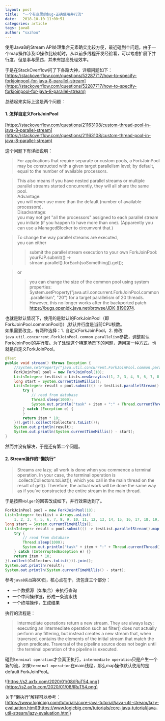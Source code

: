 ```yaml
---
layout: post
title:  "一个有意思的bug-正确使用并行流"
date:   2018-10-10 11:00:51
categories: article
tags: java8
author: "sxzhou"
---    
```


使用Java8的Stream API处理集合元素确实比较方便，最近碰到个问题，由于一个map操作涉及IO操作比较耗时，从以前多线程开发经验看，可以考虑扩展下并行度，但是事与愿违，并未有提高处理效率。   

于是在StackOverflow问了下各路大神，详细问题如下：
[https://stackoverflow.com/questions/52287717/how-to-specify-forkjoinpool-for-java-8-parallel-stream](https://stackoverflow.com/questions/52287717/how-to-specify-forkjoinpool-for-java-8-parallel-stream)  

总结起来实际上这是两个问题：
#### 1. 怎样自定义ForkJoinPool   

[https://stackoverflow.com/questions/21163108/custom-thread-pool-in-java-8-parallel-stream](https://stackoverflow.com/questions/21163108/custom-thread-pool-in-java-8-parallel-stream)  

这个问题下有详细说明：

>For applications that require separate or custom pools, a ForkJoinPool may be constructed with a given target parallelism level; by default, equal to the number of available processors.  

>This also means if you have nested parallel streams or multiple parallel streams started concurrently, they will all share the same pool.    
Advantage:   
>you will never use more than the default (number of available processors).       
Disadvantage:    
>you may not get "all the processors" assigned to each parallel stream you initiate (if you happen to have more than one). (Apparently you can use a ManagedBlocker to circumvent that.)   

>To change the way parallel streams are executed,    
you can either     
>>submit the parallel stream execution to your own ForkJoinPool: yourFJP.submit(() -> stream.parallel().forEach(soSomething)).get(); 

>or  
>>you can change the size of the common pool using system properties: System.setProperty("java.util.concurrent.ForkJoinPool.common.parallelism", "20") for a target parallelism of 20 threads. However, this no longer works after the backported patch https://bugs.openjdk.java.net/browse/JDK-8190974.   

也就是默认情况下，使用的是默认的ForkJoinPool（即ForkJoinPool.commonPool()）,默认并行度是当前CPU核数。  
如果需要改变，有两种选择：1. 自定义ForkJoinPool，2. 修改`java.util.concurrent.ForkJoinPool.common.parallelism`参数，调整默认ForkJoinPool的并行度。为了处理这个特定场景下的问题，选用第一种方式，也就是自定义ForkJoinPool。   

```java
@Test
public void stream() throws Exception {
    //System.setProperty("java.util.concurrent.ForkJoinPool.common.parallelism", "20");
    ForkJoinPool pool = new ForkJoinPool(10);
    List<Integer> testList = Lists.newArrayList(1, 2, 3, 4, 5, 6, 7, 8, 9, 10, 11, 12, 13, 14, 15, 16, 17, 18, 19, 20);
    long start = System.currentTimeMillis();
    List<Integer> result = pool.submit(() -> testList.parallelStream().map(item -> {
        try {
            // read from database
            Thread.sleep(1000);
            System.out.println("task" + item + ":" + Thread.currentThread());
        } catch (Exception e) {
        }
        return item * 10;
    })).get().collect(Collectors.toList());
    System.out.println(result);
    System.out.println(System.currentTimeMillis() - start);
}
```   

然而并没有解决，于是还有第二个问题。   


#### 2. Stream操作的“懒执行”   

>Streams are lazy; all work is done when you commence a terminal operation. In your case, the terminal operation is .collect(Collectors.toList()), which you call in the main thread on the result of get(). Therefore, the actual work will be done the same way as if you’ve constructed the entire stream in the main thread.  

于是按照`Holger`的回答改成如下，并行效果达到了。

```java
ForkJoinPool pool = new ForkJoinPool(10);
List<Integer> testList = Arrays.asList(
    1, 2, 3, 4, 5, 6, 7, 8, 9, 10, 11, 12, 13, 14, 15, 16, 17, 18, 19, 20);
long start = System.currentTimeMillis();
List<Integer> result = pool.submit(() -> testList.parallelStream().map(item -> {
    try {
        // read from database
        Thread.sleep(1000);
        System.out.println("task" + item + ":" + Thread.currentThread());
    } catch (InterruptedException e) {}
    return item * 10;
}).collect(Collectors.toList())).join();
System.out.println(result);
System.out.println(System.currentTimeMillis() - start);
```
参考`java8实战`第80页，核心点在于，流包含三个部分：
* 一个数据源（如集合）来执行查询
* 一个中间操作链，形成一条流水线
* 一个终端操作，生成结果   

执行的流程是：
>Intermediate operations return a new stream. They are always lazy; executing an intermediate operation such as filter() does not actually perform any filtering, but instead creates a new stream that, when traversed, contains the elements of the initial stream that match the given predicate. Traversal of the pipeline source does not begin until the terminal operation of the pipeline is executed.   

碰到`terminal operation`才会真正执行，`intermediate operation`只是产生一个新的流，如果`terminal operation`在main线程，那么map操作默认使用的是default ForkJoinPool。  

![https://s2.ax1x.com/2020/01/08/lRuT54.png](https://s2.ax1x.com/2020/01/08/lRuT54.png)

关于“懒执行”解释可以参考：   
[https://www.logicbig.com/tutorials/core-java-tutorial/java-util-stream/lazy-evaluation.html](https://www.logicbig.com/tutorials/core-java-tutorial/java-util-stream/lazy-evaluation.html)

